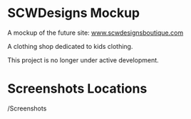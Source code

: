 SCWDesigns Mockup
=================

A mockup of the future site: www.scwdesignsboutique.com

A clothing shop dedicated to kids clothing.

This project is no longer under active development.

Screenshots Locations
=================

/Screenshots
